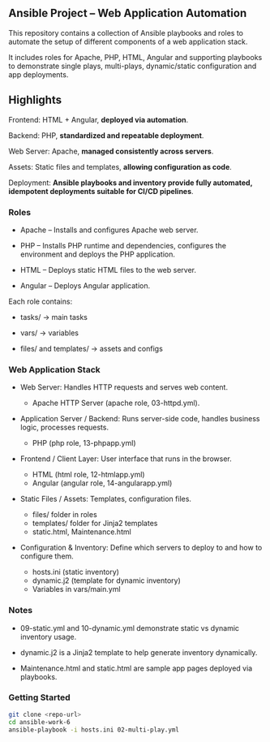 ## Ansible Project – Web Application Automation

This repository contains a collection of Ansible playbooks and roles to automate the setup of different components of a web application stack.

It includes roles for Apache, PHP, HTML, Angular and supporting playbooks to demonstrate single plays, multi-plays, dynamic/static configuration and app deployments.

## Highlights

Frontend: HTML + Angular, **deployed via automation**.

Backend: PHP, **standardized and repeatable deployment**.

Web Server: Apache, **managed consistently across servers**.

Assets: Static files and templates, **allowing configuration as code**.

Deployment: **Ansible playbooks and inventory provide fully automated, idempotent deployments suitable for CI/CD pipelines**.

### Roles

- Apache – Installs and configures Apache web server.

- PHP – Installs PHP runtime and dependencies, configures the environment and deploys the PHP application.

- HTML – Deploys static HTML files to the web server.

- Angular – Deploys Angular application.

Each role contains:

- tasks/ → main tasks

- vars/ → variables

- files/ and templates/ → assets and configs

### Web Application Stack

- Web Server: Handles HTTP requests and serves web content.
  - Apache HTTP Server (apache role, 03-httpd.yml).

- Application Server / Backend: Runs server-side code, handles business logic, processes requests.
  - PHP (php role, 13-phpapp.yml)

- Frontend / Client Layer: User interface that runs in the browser.
  - HTML (html role, 12-htmlapp.yml)
  - Angular (angular role, 14-angularapp.yml)

- Static Files / Assets: Templates, configuration files.
  - files/ folder in roles
  - templates/ folder for Jinja2 templates
  - static.html, Maintenance.html

- Configuration & Inventory: Define which servers to deploy to and how to configure them.
  - hosts.ini (static inventory)
  - dynamic.j2 (template for dynamic inventory)
  - Variables in vars/main.yml

### Notes

- 09-static.yml and 10-dynamic.yml demonstrate static vs dynamic inventory usage.

- dynamic.j2 is a Jinja2 template to help generate inventory dynamically.

- Maintenance.html and static.html are sample app pages deployed via playbooks.

### Getting Started

```bash
git clone <repo-url>
cd ansible-work-6
ansible-playbook -i hosts.ini 02-multi-play.yml

